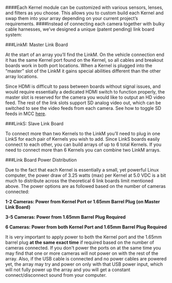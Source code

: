 ####Each Kernel module can be customized with various sensors, lenses, and filters as you choose. This allows you to custom build each Kernel and swap them into your array depending on your current project’s requirements.
####Instead of connecting each camera together with bulky cable harnesses, we’ve designed a unique (patent pending) link board system:

###LinkM: Master Link Board

At the start of an array you’ll find the LinkM. On the vehicle connection end it has the same Kernel port found on the Kernel, so all cables and breakout boards work in both port locations. When a Kernel is plugged into the “master” slot of the LinkM it gains special abilities different than the other array locations.

Since HDMI is difficult to pass between boards without signal issues, and would require essentially a dedicated HDMI switch to function properly, the master slot is reserved for the camera you would like to output an HD video feed. The rest of the link slots support SD analog video out, which can be switched to see the video feeds from each camera. See how to toggle SD feeds in MCC [here](https://mapircamera.gitbooks.io/kernel-development-guide/content/interfacing-with-kernel/software-interface/mcc/capturing-video.html).

###LinkS: Slave Link Board

To connect more than two Kernels to the LinkM you’ll need to plug in one LinkS for each pair of Kernels you wish to add. Since LinkS boards easily connect to each other, you can build arrays of up to 6 total Kernels. If you need to connect more than 6 Kernels you can combine two LinkM arrays.


###Link Board Power Distribution

Due to the fact that each Kernel is essentially a small, yet powerful Linux computer, the power draw of 3.25 watts (max) per Kernel at 5.0 VDC is a bit much to distribute across the theoretical 6 link boards limit mentioned above. The power options are as followed based on the number of cameras connected:

**1-2 Cameras: Power from Kernel Port or 1.65mm Barrel Plug (on Master Link Board)**

**3-5 Cameras: Power from 1.65mm Barrel Plug Required**

**6 Cameras: Power from both Kernel Port and 1.65mm Barrel Plug Required**  

It is very important to apply power to both the Kernel port and the 1.65mm barrel plug **at the same exact time** if required based on the number of cameras connected. If you don't power the ports on at the same time you may find that one or more cameras will not power on with the rest of the array. Also, if the USB cable is connected and no power cables are powered yet, the array may try and power on only with that USB power input, which will not fully power up the array and you will get a constant connect/disconnect sound from your computer.